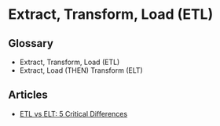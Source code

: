 # Extract, Transform, Load (ETL)

## Glossary

- Extract, Transform, Load (ETL)
- Extract, Load (THEN) Transform (ELT)

## Articles

- [ETL vs ELT: 5 Critical Differences](https://www.xplenty.com/blog/etl-vs-elt/)
